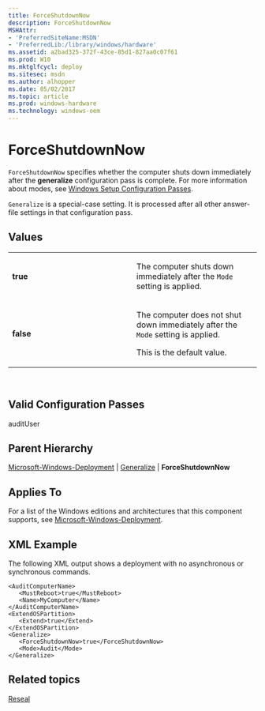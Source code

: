 ```yaml
---
title: ForceShutdownNow
description: ForceShutdownNow
MSHAttr:
- 'PreferredSiteName:MSDN'
- 'PreferredLib:/library/windows/hardware'
ms.assetid: a2bad325-372f-43ce-85d1-827aa0c07f61
ms.prod: W10
ms.mktglfcycl: deploy
ms.sitesec: msdn
ms.author: alhopper
ms.date: 05/02/2017
ms.topic: article
ms.prod: windows-hardware
ms.technology: windows-oem
---
```


# ForceShutdownNow


`ForceShutdownNow` specifies whether the computer shuts down immediately after the **generalize** configuration pass is complete. For more information about modes, see [Windows Setup Configuration Passes](http://go.microsoft.com/fwlink/?LinkId=268344).

`Generalize` is a special-case setting. It is processed after all other answer-file settings in that configuration pass.

## Values


<table>
<colgroup>
<col width="50%" />
<col width="50%" />
</colgroup>
<tbody>
<tr class="odd">
<td><p><strong>true</strong></p></td>
<td><p>The computer shuts down immediately after the <code>Mode</code> setting is applied.</p></td>
</tr>
<tr class="even">
<td><p><strong>false</strong></p></td>
<td><p>The computer does not shut down immediately after the <code>Mode</code> setting is applied.</p>
<p>This is the default value.</p></td>
</tr>
</tbody>
</table>

 

## Valid Configuration Passes


auditUser

## Parent Hierarchy


[Microsoft-Windows-Deployment](microsoft-windows-deployment.md) | [Generalize](microsoft-windows-deployment-generalize.md) | **ForceShutdownNow**

## Applies To


For a list of the Windows editions and architectures that this component supports, see [Microsoft-Windows-Deployment](microsoft-windows-deployment.md).

## XML Example


The following XML output shows a deployment with no asynchronous or synchronous commands.

``` syntax
<AuditComputerName>
   <MustReboot>true</MustReboot>
   <Name>MyComputer</Name>
</AuditComputerName>
<ExtendOSPartition>
   <Extend>true</Extend>
</ExtendOSPartition>
<Generalize>
   <ForceShutdownNow>true</ForceShutdownNow>
   <Mode>Audit</Mode>
</Generalize>
```

## Related topics


[Reseal](microsoft-windows-deployment-reseal.md)

 

 







